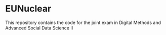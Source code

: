 # EUNuclear
This repository contains the code for the joint exam in Digital Methods and Advanced Social Data Science II 
